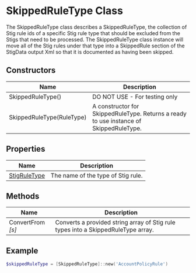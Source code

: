# SkippedRuleType Class

The SkippedRuleType class describes a SkippedRuleType, the collection of Stig rule ids of a specific Stig rule type that should be excluded from the Stigs that need to be processed. The SkippedRuleType class instance will move all of the Stig rules under that type into a SkippedRule section of the StigData output Xml so that it is documented as having been skipped.

## Constructors

| Name | Description |
|-|-|
| SkippedRuleType() | DO NOT USE - For testing only |
| SkippedRuleType(RuleType) | A constructor for SkippedRuleType. Returns a ready to use instance of SkippedRuleType. |

## Properties

| Name | Description |
|-|-|
| [StigRuleType](.\..\common\RuleType.md) | The name of the type of Stig rule. |

## Methods

| Name | Description |
|-|-|
| ConvertFrom *[s]* | Converts a provided string array of Stig rule types into a SkippedRuleType array. |

## Example

```PowerShell
$skippedRuleType = [SkippedRuleType]::new('AccountPolicyRule')
```
